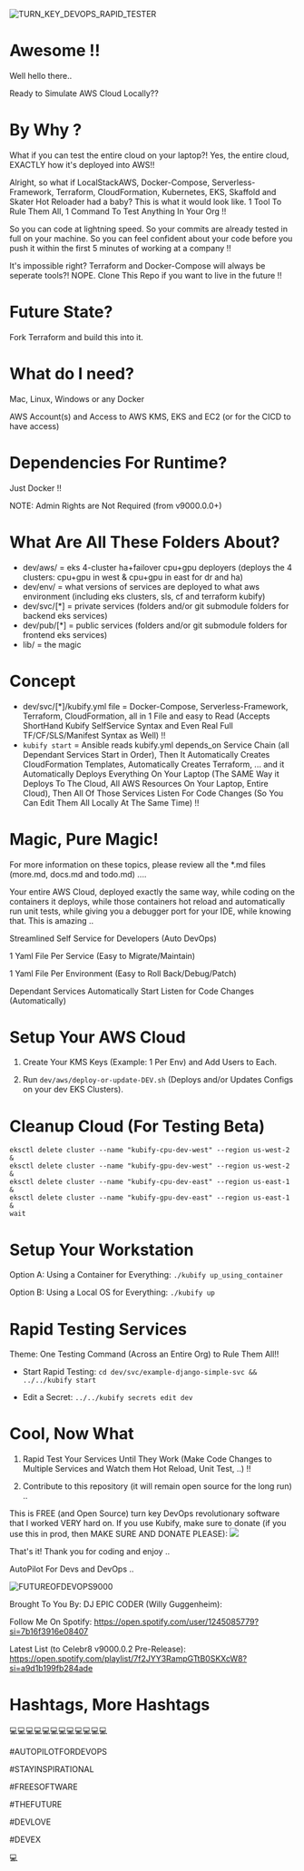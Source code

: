 ![TURN_KEY_DEVOPS_RAPID_TESTER](./lib/docs/img/README_md_imgs/kubify-arch.drawio.png)

# Awesome !!
 
Well hello there..

Ready to Simulate AWS Cloud Locally??


# By Why ?

What if you can test the entire cloud on your laptop?! Yes, the entire cloud, EXACTLY how it's deployed into AWS!!

Alright, so what if LocalStackAWS, Docker-Compose, Serverless-Framework, Terraform, CloudFormation, Kubernetes, EKS, Skaffold and Skater Hot Reloader had a baby? This is what it would look like. 1 Tool To Rule Them All, 1 Command To Test Anything In Your Org !!

So you can code at lightning speed. So your commits are already tested in full on your machine. So you can feel confident about your code before you push it within the first 5 minutes of working at a company !!

It's impossible right? Terraform and Docker-Compose will always be seperate tools?! NOPE. Clone This Repo if you want to live in the future !!


# Future State?

Fork Terraform and build this into it.


# What do I need?

Mac, Linux, Windows or any Docker

AWS Account(s) and Access to AWS KMS, EKS and EC2 (or for the CICD to have access)


# Dependencies For Runtime?
 
Just Docker !!

NOTE: Admin Rights are Not Required (from v9000.0.0+)


# What Are All These Folders About?

- dev/aws/ = eks 4-cluster ha+failover cpu+gpu deployers (deploys the 4 clusters: cpu+gpu in west & cpu+gpu in east for dr and ha)
- dev/env/ = what versions of services are deployed to what aws environment (including eks clusters, sls, cf and terraform kubify)
- dev/svc/[*] = private services (folders and/or git submodule folders for backend eks services)
- dev/pub/[*] = public services (folders and/or git submodule folders for frontend eks services)
- lib/ = the magic

# Concept

- dev/svc/[*]/kubify.yml file = Docker-Compose, Serverless-Framework, Terraform, CloudFormation, all in 1 File and easy to Read (Accepts ShortHand Kubify SelfService Syntax and Even Real Full TF/CF/SLS/Manifest Syntax as Well) !!
- `kubify start` = Ansible reads kubify.yml depends_on Service Chain (all Dependant Services Start in Order), Then It Automatically Creates CloudFormation Templates, Automatically Creates Terraform, ... and it Automatically Deploys Everything On Your Laptop (The SAME Way it Deploys To The Cloud, All AWS Resources On Your Laptop, Entire Cloud), Then All Of Those Services Listen For Code Changes (So You Can Edit Them All Locally At The Same Time) !!


# Magic, Pure Magic!
 

For more information on these topics, please review all the *.md files (more.md, docs.md and todo.md) ....

Your entire AWS Cloud, deployed exactly the same way, while coding on the containers it deploys, while those containers hot reload and automatically run unit tests, while giving you a debugger port for your IDE, while knowing that. This is amazing ..

Streamlined Self Service for Developers (Auto DevOps)
 
1 Yaml File Per Service (Easy to Migrate/Maintain)
 
1 Yaml File Per Environment (Easy to Roll Back/Debug/Patch)
 
Dependant Services Automatically Start Listen for Code Changes (Automatically)


 
# Setup Your AWS Cloud
 
 
1) Create Your KMS Keys (Example: 1 Per Env) and Add Users to Each.
 
2) Run `dev/aws/deploy-or-update-DEV.sh` (Deploys and/or Updates Configs on your dev EKS Clusters).


# Cleanup Cloud (For Testing Beta)

```
eksctl delete cluster --name "kubify-cpu-dev-west" --region us-west-2 &
eksctl delete cluster --name "kubify-gpu-dev-west" --region us-west-2 &
eksctl delete cluster --name "kubify-cpu-dev-east" --region us-east-1 &
eksctl delete cluster --name "kubify-gpu-dev-east" --region us-east-1 &
wait
```

 
# Setup Your Workstation

Option A: Using a Container for Everything: `./kubify up_using_container`

Option B: Using a Local OS for Everything: `./kubify up`



# Rapid Testing Services
 
Theme: One Testing Command (Across an Entire Org) to Rule Them All!!
 
- Start Rapid Testing: `cd dev/svc/example-django-simple-svc && ../../kubify start`
 
- Edit a Secret: `../../kubify secrets edit dev`
 
 

# Cool, Now What
 

1) Rapid Test Your Services Until They Work (Make Code Changes to Multiple Services and Watch them Hot Reload, Unit Test, ..) !!
 
2) Contribute to this repository (it will remain open source for the long run) ..
 
This is FREE (and Open Source) turn key DevOps revolutionary software that I worked VERY hard on. If you use Kubify, make sure to donate (if you use this in prod, then MAKE SURE AND DONATE PLEASE): [![](https://www.paypalobjects.com/en_US/i/btn/btn_donate_LG.gif)](https://www.paypal.com/donate?business=MSRFJHSGCKGCG&item_name=Kubify&currency_code=USD)

That's it! Thank you for coding and enjoy ..

AutoPilot For Devs and DevOps ..

![FUTUREOFDEVOPS9000](./lib/docs/img/README_md_imgs/the-future.gif)

Brought To You By: DJ EPIC CODER (Willy Guggenheim): 

Follow Me On Spotify: https://open.spotify.com/user/1245085779?si=7b16f3916e08407

Latest List (to Celebr8 v9000.0.2 Pre-Release): https://open.spotify.com/playlist/7f2JYY3RampGTtB0SKXcW8?si=a9d1b199fb284ade

# Hashtags, More Hashtags
 
 
💻💻💻💻💻💻💻💻💻💻💻💻
 
#AUTOPILOTFORDEVOPS
 
#STAYINSPIRATIONAL
 
#FREESOFTWARE
 
#THEFUTURE
 
#DEVLOVE
 
#DEVEX
 
💻